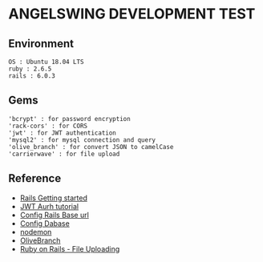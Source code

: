 # ANGELSWING DEVELOPMENT TEST

## Environment
	OS : Ubuntu 18.04 LTS
	ruby : 2.6.5
	rails : 6.0.3
	
## Gems
	'bcrypt' : for password encryption
	'rack-cors' : for CORS
	'jwt' : for JWT authentication
	'mysql2' : for mysql connection and query
	'olive_branch' : for convert JSON to camelCase
	'carrierwave' : for file upload
	
## Reference
- [Rails Getting started](https://rubykr.github.io/rails_guides/getting_started.html)
- [JWT Aurh tutorial](https://dev.to/alexmercedcoder/ruby-on-rails-api-with-jwt-auth-tutorial-go2)
- [Config Rails Base url](https://jike.in/qa/?qa=604420/)
- [Config Dabase](https://dev-yakuza.posstree.com/ko/ruby-on-rails/database/)
- [nodemon](https://stackoverflow.com/questions/36193387/restart-rails-server-automatically-after-every-change-in-controllers)
- [OliveBranch](https://github.com/vigetlabs/olive_branch)
- [Ruby on Rails - File Uploading](https://www.tutorialspoint.com/ruby-on-rails/rails-file-uploading.htm)
	